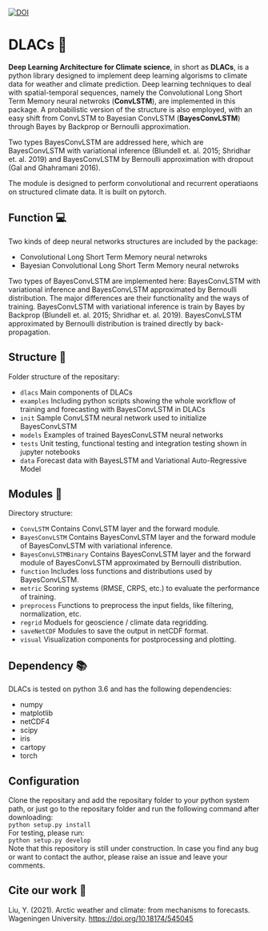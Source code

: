 [![DOI](https://zenodo.org/badge/181502808.svg)](https://zenodo.org/badge/latestdoi/181502808)
# DLACs :crystal_ball:
**Deep Learning Architecture for Climate science**, in short as **DLACs**, is a python library designed to implement deep learning algorisms to climate data for weather and climate prediction. Deep learning techniques to deal with spatial-temporal sequences, namely the Convolutional Long Short Term Memory neural netwroks (**ConvLSTM**), are implemented in this package. A probabilistic version of the structure is also employed, with an easy shift from ConvLSTM to Bayesian ConvLSTM (**BayesConvLSTM**) through Bayes by Backprop or Bernoulli approximation. <br/> 

Two types BayesConvLSTM are addressed here, which are BayesConvLSTM with variational inference (Blundell et. al. 2015; Shridhar et. al. 2019) and BayesConvLSTM by Bernoulli approximation with dropout (Gal and Ghahramani 2016).<br>

The module is designed to perform convolutional and recurrent operatiaons on structured climate data. It is built on pytorch.<br/>

## Function :computer:
Two kinds of deep neural networks structures are included by the package:<br>
* Convolutional Long Short Term Memory neural netwroks <br/>
* Bayesian Convolutional Long Short Term Memory neural netwroks <br/>

Two types of BayesConvLSTM are implemented here: BayesConvLSTM with variational inference and BayesConvLSTM approximated by Bernoulli distribution. The major differences are their functionality and the ways of training. BayesConvLSTM with variational inference is train by Bayes by Backprop (Blundell et. al. 2015; Shridhar et. al. 2019). BayesConvLSTM approximated by Bernoulli distribution is trained directly by back-propagation.<br/>

## Structure :file_folder:
Folder structure of the repositary:<br>
* `dlacs` Main components of DLACs
* `examples` Including python scripts showing the whole workflow of training and forecasting with BayesConvLSTM in DLACs
* `init` Sample ConvLSTM neural network used to initialize BayesConvLSTM
* `models` Examples of trained BayesConvLSTM neural networks
* `tests` Unit testing, functional testing and integration testing shown in jupyter notebooks
* `data` Forecast data with BayesLSTM and Variational Auto-Regressive Model

## Modules :floppy_disk:
Directory structure:<br>
* `ConvLSTM` Contains ConvLSTM layer and the forward module.
* `BayesConvLSTM` Contains BayesConvLSTM layer and the forward module of BayesConvLSTM with variational inference.
* `BayesConvLSTMBinary` Contains BayesConvLSTM layer and the forward module of BayesConvLSTM approximated by Bernoulli distribution.
* `function` Includes loss functions and distributions used by BayesConvLSTM.
* `metric` Scoring systems (RMSE, CRPS, etc.) to evaluate the performance of training.
* `preprocess` Functions to preprocess the input fields, like filtering, normalization, etc.
* `regrid` Moduels for geoscience / climate data regridding.
* `saveNetCDF` Modules to save the output in netCDF format.
* `visual` Visualization components for postprocessing and plotting.

## Dependency :books:
DLACs is tested on python 3.6 and has the following dependencies:<br>
* numpy
* matplotlib
* netCDF4
* scipy
* iris
* cartopy
* torch

## Configuration
Clone the repositary and add the repositary folder to your python system path, or just go to the repositary folder and run the following command after downloading:<br>
`python setup.py install` <br/>
For testing, please run:<br>
`python setup.py develop`<br/>
Note that this repository is still under construction. In case you find any bug or want to contact the author, please raise an issue and leave your comments.

## Cite our work :gift_heart:
Liu, Y. (2021). Arctic weather and climate: from mechanisms to forecasts. Wageningen University. https://doi.org/10.18174/545045
